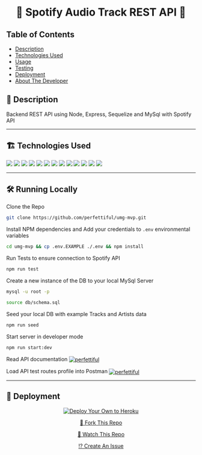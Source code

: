 <h1 align='center'> 🎹 Spotify Audio Track REST API 🎹 </h1>

<h2> Table of Contents</h2>

- [Description](#description)
- [Technologies Used](#technologies)
- [Usage](#usage)
- [Testing](#testing)
- [Deployment](#deployment)
- [About The Developer](#about)

<h2 id="description" > 📝  Description</h2>
<p>Backend REST API using Node, Express, Sequelize and MySql with Spotify API</p>
<hr></hr>
<h2 id="technologies" >🏗 Technologies Used</h2>  

![](https://img.shields.io/badge/Express.js-4A4A55?style=for-the-badge&logo=express&logoColor=white)
![](https://img.shields.io/badge/Node.js-86BE00?style=for-the-badge&logo=node.js&logoColor=white)
![](https://img.shields.io/badge/npm-CB3837?style=for-the-badge&logo=npm&logoColor=white)
![](https://img.shields.io/badge/JavaScript-F7DF1E?style=for-the-badge&logo=javascript&logoColor=white)
![](https://img.shields.io/badge/Sequelize-21759B?style=for-the-badge&logo=sequelize&logoColor=white)
![](https://img.shields.io/badge/MySQL-F79F17?style=for-the-badge&logo=mysql&logoColor=white)
![](https://img.shields.io/badge/Heroku-430098?style=for-the-badge&logo=heroku&logoColor=white)
![](https://img.shields.io/badge/AWS_EB-00C7B7?style=for-the-badge&logo=AWS&logoColor=white)
![](https://img.shields.io/badge/Postman-FF6C37?style=for-the-badge&logo=Postman&logoColor=white)
![](https://img.shields.io/badge/Jest-C21325?style=for-the-badge&logo=jest&logoColor=white)
![](https://img.shields.io/badge/VS_Code-0078D4?style=for-the-badge&logo=visual%20studio%20code&logoColor=white)
![](https://img.shields.io/badge/Git-F05032?style=for-the-badge&logo=git&logoColor=white)
![](https://img.shields.io/badge/Swagger-32CD32?style=for-the-badge&logo=swagger&logoColor=black)

<hr></hr>
<h2 id="usage">🛠  Running Locally </h2>

Clone the Repo

```bash
git clone https://github.com/perfettiful/umg-mvp.git
```
Install NPM dependencies and Add your credentials to `.env` environmental variables

```bash
cd umg-mvp && cp .env.EXAMPLE ./.env && npm install
```
Run Tests to ensure connection to Spotify API
```bash
npm run test
```

Create a new instance of the DB to your local MySql Server
```bash
mysql -u root -p
```

```bash
source db/schema.sql
```

Seed your local DB with example Tracks and Artists data
```bash
npm run seed
```

Start server in developer mode

```bash
npm run start:dev
```
Read API documentation
<a href="https://umg-mvp.herokuapp.com//docs" target="blank"><img align="center" src="https://raw.githubusercontent.com/perfettiful/umg-mvp/main/assets/swagger_docs.png" alt="perfettiful"  /></a>


Load API test routes profile into Postman 
<a href="https://github.com/perfettiful/umg-mvp/blob/main/UMG_Codes_Routes.postman_collection.json" target="blank"><img align="center" src="https://raw.githubusercontent.com/perfettiful/umg-mvp/main/assets/postman.png" alt="perfettiful"  /></a>

<hr></hr>
<h2 id="deployment" >🚀  Deployment </h2>
<div align="center">

[![Deploy Your Own to Heroku](https://www.herokucdn.com/deploy/button.png)](https://heroku.com/deploy)

[🍴 Fork This Repo](https://github.com/perfettiful/umg-mvp)

[👀 Watch This Repo](https://github.com/perfettiful/umg-mvp)

[⁉️ Create An Issue](https://github.com/perfettiful/umg-mvp)

</div>
